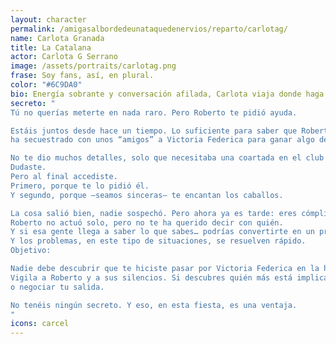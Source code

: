 ```yaml
---
layout: character
permalink: /amigasalbordedeunataquedenervios/reparto/carlotag/
name: Carlota Granada
title: La Catalana
actor: Carlota G Serrano
image: /assets/portraits/carlotag.png
frase: Soy fans, así, en plural.
color: "#6C9DA0"
bio: Energía sobrante y conversación afilada, Carlota viaja donde haga falta si sus afectos le preceden. Es la que nunca rechaza un favor, aunque tenga que tapar algún que otro desliz ajeno por el camino. “Cúbreme esta vez y yo te cubro siempre”, suele decir, y nadie sabe cuánto es literal. 
secreto: "
Tú no querías meterte en nada raro. Pero Roberto te pidió ayuda.

Estáis juntos desde hace un tiempo. Lo suficiente para saber que Roberto tiene tendencia a meterse en líos, pero esta vez ha cruzado una línea:
ha secuestrado con unos “amigos” a Victoria Federica para ganar algo de dinero.

No te dio muchos detalles, solo que necesitaba una coartada en el club de hípica, y que tú eras la única que podía hacerse pasar por Victoria Federica sin levantar sospechas.
Dudaste.
Pero al final accediste.
Primero, porque te lo pidió él.
Y segundo, porque —seamos sinceras— te encantan los caballos.

La cosa salió bien, nadie sospechó. Pero ahora ya es tarde: eres cómplice.
Roberto no actuó solo, pero no te ha querido decir con quién.
Y si esa gente llega a saber lo que sabes… podrías convertirte en un problema.
Y los problemas, en este tipo de situaciones, se resuelven rápido.
Objetivo:

Nadie debe descubrir que te hiciste pasar por Victoria Federica en la hípica.
Vigila a Roberto y a sus silencios. Si descubres quién más está implicado, tal vez puedas protegerte…
o negociar tu salida.

No tenéis ningún secreto. Y eso, en esta fiesta, es una ventaja.
"
icons: carcel
---
```

